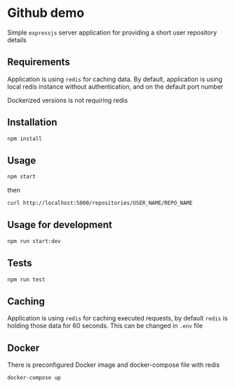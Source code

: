 # Github demo 
Simple `expressjs` server application for providing a short user repository details

## Requirements
Application is using `redis` for caching data. 
By default, application is using local redis instance without authentication, and on the default port number

Dockerized versions is not requiring redis

## Installation

```sh
npm install
```

## Usage

```sh
npm start
```

then

```sh
curl http://localhost:5000/repositories/USER_NAME/REPO_NAME
```

## Usage for development
```sh
npm run start:dev
```

## Tests
```sh
npm run test
```

## Caching 

Application is using `redis` for caching executed requests, by default `redis` is holding those data for 60 seconds. 
This can be changed in `.env` file

## Docker
There is preconfigured Docker image and docker-compose file with redis

```sh
docker-compose up
```